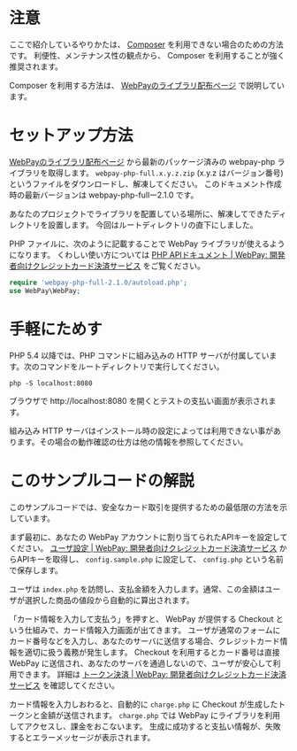 # 注意

ここで紹介しているやりかたは、 [Composer](http://getcomposer.org) を利用できない場合のための方法です。
利便性、メンテナンス性の観点から、 Composer を利用することが強く推奨されます。

Composer を利用する方法は、 [WebPayのライブラリ配布ページ](https://webpay.jp/docs/libraries#php) で説明しています。

# セットアップ方法

[WebPayのライブラリ配布ページ](https://webpay.jp/docs/libraries#php) から最新のパッケージ済みの webpay-php ライブラリを取得します。
`webpay-php-full.x.y.z.zip` (x.y.z はバージョン番号)というファイルをダウンロードし、解凍してください。
このドキュメント作成時の最新バージョンは webpay-php-fullー2.1.0 です。

あなたのプロジェクトでライブラリを配置している場所に、解凍してできたディレクトリを設置します。
今回はルートディレクトリの直下にしました。

PHP ファイルに、次のように記載することで WebPay ライブラリが使えるようになります。
くわしい使い方については [PHP APIドキュメント | WebPay: 開発者向けクレジットカード決済サービス](https://webpay.jp/docs/api/php) をご覧ください。

```php
require 'webpay-php-full-2.1.0/autoload.php';
use WebPay\WebPay;
```

# 手軽にためす

PHP 5.4 以降では、PHP コマンドに組み込みの HTTP サーバが付属しています。次のコマンドをルートディレクトリで実行してください。

```
php -S localhost:8080
```

ブラウザで http://localhost:8080 を開くとテストの支払い画面が表示されます。

組み込み HTTP サーバはインストール時の設定によっては利用できない事があります。その場合の動作確認の仕方は他の情報を参照してください。

# このサンプルコードの解説

このサンプルコードでは、安全なカード取引を提供するための最低限の方法を示しています。

まず最初に、あなたの WebPay アカウントに割り当てられたAPIキーを設定してください。
[ユーザ設定 | WebPay: 開発者向けクレジットカード決済サービス](https://webpay.jp/settings) からAPIキーを取得し、 `config.sample.php` に設定して、 `config.php` という名前で保存します。

ユーザは `index.php` を訪問し、支払金額を入力します。通常、この金額はユーザが選択した商品の値段から自動的に算出されます。

「カード情報を入力して支払う」を押すと、 WebPay が提供する Checkout という仕組みで、カード情報入力画面が出てきます。
ユーザが通常のフォームにカード番号などを入力し、あなたのサーバに送信する場合、クレジットカード情報を適切に扱う義務が発生します。
Checkout を利用するとカード番号は直接 WebPay に送信され、あなたのサーバを通過しないので、ユーザが安心して利用できます。
詳細は [トークン決済 | WebPay: 開発者向けクレジットカード決済サービス](https://webpay.jp/docs/payments_with_token) を確認してください。

カード情報を入力しおわると、自動的に `charge.php` に Checkout が生成したトークンと金額が送信されます。
`charge.php` では WebPay にライブラリを利用してアクセスし、課金をおこないます。
生成に成功すると支払い情報が、失敗するとエラーメッセージが表示されます。
